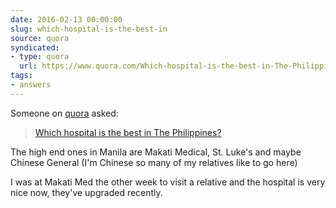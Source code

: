 ```yaml
---
date: 2016-02-13 00:00:00
slug: which-hospital-is-the-best-in
source: quora
syndicated:
- type: quora
  url: https://www.quora.com/Which-hospital-is-the-best-in-The-Philippines/answer/Roy-Tang
tags:
- answers
---
```


Someone on [quora](https://quora.com) asked:

> [Which hospital is the best in The Philippines?](https://www.quora.com/Which-hospital-is-the-best-in-The-Philippines/answer/Roy-Tang)


The high end ones in Manila are Makati Medical, St. Luke's and maybe Chinese General (I'm Chinese so many of my relatives like to go here)

I was at Makati Med the other week to visit a relative and the hospital is very nice now, they've upgraded recently.